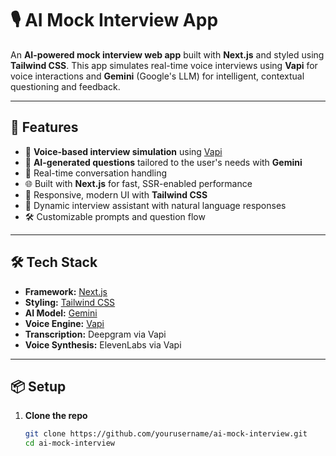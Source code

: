 # 🎙️ AI Mock Interview App

An **AI-powered mock interview web app** built with **Next.js** and styled using **Tailwind CSS**. This app simulates real-time voice interviews using **Vapi** for voice interactions and **Gemini** (Google's LLM) for intelligent, contextual questioning and feedback.

---

## 🚀 Features

- 🎤 **Voice-based interview simulation** using [Vapi](https://vapi.ai)
- 🤖 **AI-generated questions** tailored to the user's needs with **Gemini**
- 💬 Real-time conversation handling
- 🌐 Built with **Next.js** for fast, SSR-enabled performance
- 🎨 Responsive, modern UI with **Tailwind CSS**
- 🧠 Dynamic interview assistant with natural language responses
- 🛠️ Customizable prompts and question flow

---

## 🛠️ Tech Stack

- **Framework:** [Next.js](https://nextjs.org/)
- **Styling:** [Tailwind CSS](https://tailwindcss.com/)
- **AI Model:** [Gemini](https://deepmind.google/discover/blogs/gemini/)
- **Voice Engine:** [Vapi](https://vapi.ai)
- **Transcription:** Deepgram via Vapi
- **Voice Synthesis:** ElevenLabs via Vapi

---

## 📦 Setup

1. **Clone the repo**
   ```bash
   git clone https://github.com/yourusername/ai-mock-interview.git
   cd ai-mock-interview
